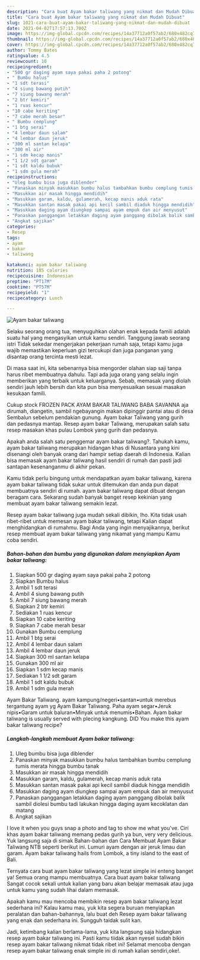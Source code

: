 ```yaml
---
description: "Cara buat Ayam bakar taliwang yang nikmat dan Mudah Dibuat"
title: "Cara buat Ayam bakar taliwang yang nikmat dan Mudah Dibuat"
slug: 1021-cara-buat-ayam-bakar-taliwang-yang-nikmat-dan-mudah-dibuat
date: 2021-04-02T17:57:13.700Z
image: https://img-global.cpcdn.com/recipes/14a37712a0f57ab2/680x482cq70/ayam-bakar-taliwang-foto-resep-utama.jpg
thumbnail: https://img-global.cpcdn.com/recipes/14a37712a0f57ab2/680x482cq70/ayam-bakar-taliwang-foto-resep-utama.jpg
cover: https://img-global.cpcdn.com/recipes/14a37712a0f57ab2/680x482cq70/ayam-bakar-taliwang-foto-resep-utama.jpg
author: Tommy Bates
ratingvalue: 4.5
reviewcount: 10
recipeingredient:
- "500 gr daging ayam saya pakai paha 2 potong"
- " Bumbu halus"
- "1 sdt terasi"
- "4 siung bawang putih"
- "7 siung bawang merah"
- "2 btr kemiri"
- "1 ruas kencur"
- "10 cabe keriting"
- "7 cabe merah besar"
- " Bumbu cemplung"
- "1 btg serai"
- "4 lembar daun salam"
- "4 lembar daun jeruk"
- "300 ml santan kelapa"
- "300 ml air"
- "1 sdm kecap manis"
- "1 1/2 sdt garam"
- "1 sdt kaldu bubuk"
- "1 sdm gula merah"
recipeinstructions:
- "Uleg bumbu bisa juga diblender"
- "Panaskan minyak masukkan bumbu halus tambahkan bumbu cemplung tumis merata hingga bumbu tanak"
- "Masukkan air masak hingga mendidih"
- "Masukkan garam, kaldu, gulamerah, kecap manis aduk rata"
- "Masukkan santan masak pakai api kecil sambil diaduk hingga mendidih"
- "Masukkan daging ayam diungkep sampai ayam empuk dan air menyusut"
- "Panaskan panggangan letakkan daging ayam panggang dibolak balik sambil diolesi bumbu tadi lakukan hingga daging ayam kecoklatan dan matang"
- "Angkat sajikan"
categories:
- Resep
tags:
- ayam
- bakar
- taliwang

katakunci: ayam bakar taliwang 
nutrition: 185 calories
recipecuisine: Indonesian
preptime: "PT17M"
cooktime: "PT57M"
recipeyield: "1"
recipecategory: Lunch

---
```



![Ayam bakar taliwang](https://img-global.cpcdn.com/recipes/14a37712a0f57ab2/680x482cq70/ayam-bakar-taliwang-foto-resep-utama.jpg)

Selaku seorang orang tua, menyuguhkan olahan enak kepada famili adalah suatu hal yang mengasyikan untuk kamu sendiri. Tanggung jawab seorang istri Tidak sekedar mengerjakan pekerjaan rumah saja, tetapi kamu juga wajib memastikan keperluan gizi tercukupi dan juga panganan yang disantap orang tercinta mesti lezat.

Di masa  saat ini, kita sebenarnya bisa mengorder olahan siap saji tanpa harus ribet membuatnya dahulu. Tapi ada juga orang yang selalu ingin memberikan yang terbaik untuk keluarganya. Sebab, memasak yang diolah sendiri jauh lebih bersih dan kita pun bisa menyesuaikan sesuai masakan kesukaan famili. 

Cukup stock FROZEN PACK AYAM BAKAR TALIWANG BABA SAVANNA aja dirumah, diangetin, sambil ngebayangin makan dipinggir pantai atau di desa Sembalun sebelum pendakian gunung. Ayam bakar Taliwang yang gurih dan pedasnya mantap. Resep ayam bakar Taliwang, merupakan salah satu resep masakan khas pulau Lombok yang gurih dan pedasnya.

Apakah anda salah satu penggemar ayam bakar taliwang?. Tahukah kamu, ayam bakar taliwang merupakan hidangan khas di Nusantara yang kini disenangi oleh banyak orang dari hampir setiap daerah di Indonesia. Kalian bisa memasak ayam bakar taliwang hasil sendiri di rumah dan pasti jadi santapan kesenanganmu di akhir pekan.

Kamu tidak perlu bingung untuk mendapatkan ayam bakar taliwang, karena ayam bakar taliwang tidak sukar untuk ditemukan dan anda pun dapat membuatnya sendiri di rumah. ayam bakar taliwang dapat dibuat dengan beragam cara. Sekarang sudah banyak banget resep kekinian yang membuat ayam bakar taliwang semakin lezat.

Resep ayam bakar taliwang juga mudah sekali dibikin, lho. Kita tidak usah ribet-ribet untuk memesan ayam bakar taliwang, tetapi Kalian dapat menghidangkan di rumahmu. Bagi Anda yang ingin menyajikannya, berikut resep membuat ayam bakar taliwang yang nikamat yang mampu Kamu coba sendiri.

<!--inarticleads1-->

##### Bahan-bahan dan bumbu yang digunakan dalam menyiapkan Ayam bakar taliwang:

1. Siapkan 500 gr daging ayam saya pakai paha 2 potong
1. Siapkan  Bumbu halus
1. Ambil 1 sdt terasi
1. Ambil 4 siung bawang putih
1. Ambil 7 siung bawang merah
1. Siapkan 2 btr kemiri
1. Sediakan 1 ruas kencur
1. Siapkan 10 cabe keriting
1. Siapkan 7 cabe merah besar
1. Gunakan  Bumbu cemplung
1. Ambil 1 btg serai
1. Ambil 4 lembar daun salam
1. Ambil 4 lembar daun jeruk
1. Siapkan 300 ml santan kelapa
1. Gunakan 300 ml air
1. Siapkan 1 sdm kecap manis
1. Sediakan 1 1/2 sdt garam
1. Ambil 1 sdt kaldu bubuk
1. Ambil 1 sdm gula merah


Ayam Bakar Taliwang. ayam kampung/negeri•santan•untuk merebus tergantung ayam yg Ayam Bakar Taliwang. Paha ayam segar•Jeruk nipis•Garam untuk baluran•Minyak untuk menumis•Bahan. Ayam bakar taliwang is usually served with plecing kangkung. DID You make this ayam bakar taliwang recipe? 

<!--inarticleads2-->

##### Langkah-langkah membuat Ayam bakar taliwang:

1. Uleg bumbu bisa juga diblender
1. Panaskan minyak masukkan bumbu halus tambahkan bumbu cemplung tumis merata hingga bumbu tanak
1. Masukkan air masak hingga mendidih
1. Masukkan garam, kaldu, gulamerah, kecap manis aduk rata
1. Masukkan santan masak pakai api kecil sambil diaduk hingga mendidih
1. Masukkan daging ayam diungkep sampai ayam empuk dan air menyusut
1. Panaskan panggangan letakkan daging ayam panggang dibolak balik sambil diolesi bumbu tadi lakukan hingga daging ayam kecoklatan dan matang
1. Angkat sajikan


I love it when you guys snap a photo and tag to show me what you&#39;ve. Ciri khas ayam bakar taliwang memang pedas gurih ya bun, very very delicious. Yuk langsung saja di simak Bahan-bahan dan Cara Membuat Ayam Bakar Taliwang NTB seperti berikut ini. Lumuri ayam dengan air jeruk limau dan garam. Ayam bakar taliwang hails from Lombok, a tiny island to the east of Bali. 

Ternyata cara buat ayam bakar taliwang yang lezat simple ini enteng banget ya! Semua orang mampu membuatnya. Cara buat ayam bakar taliwang Sangat cocok sekali untuk kalian yang baru akan belajar memasak atau juga untuk kamu yang sudah lihai dalam memasak.

Apakah kamu mau mencoba membikin resep ayam bakar taliwang lezat sederhana ini? Kalau kamu mau, yuk kita segera buruan menyiapkan peralatan dan bahan-bahannya, lalu buat deh Resep ayam bakar taliwang yang enak dan sederhana ini. Sungguh taidak sulit kan. 

Jadi, ketimbang kalian berlama-lama, yuk kita langsung saja hidangkan resep ayam bakar taliwang ini. Pasti kamu tiidak akan nyesel sudah bikin resep ayam bakar taliwang nikmat tidak ribet ini! Selamat mencoba dengan resep ayam bakar taliwang enak simple ini di rumah kalian sendiri,oke!.

